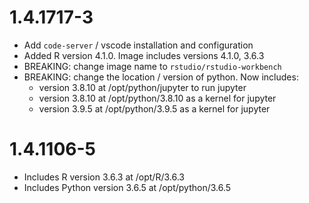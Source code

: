# 1.4.1717-3

- Add `code-server` / vscode installation and configuration
- Added R version 4.1.0. Image includes versions 4.1.0, 3.6.3
- BREAKING: change image name to `rstudio/rstudio-workbench`  
- BREAKING: change the location / version of python. Now includes:
  - version 3.8.10 at /opt/python/jupyter to run jupyter
  - version 3.8.10 at /opt/python/3.8.10 as a kernel for jupyter  
  - version 3.9.5 at /opt/python/3.9.5 as a kernel for jupyter

# 1.4.1106-5

- Includes R version 3.6.3 at /opt/R/3.6.3
- Includes Python version 3.6.5 at /opt/python/3.6.5
